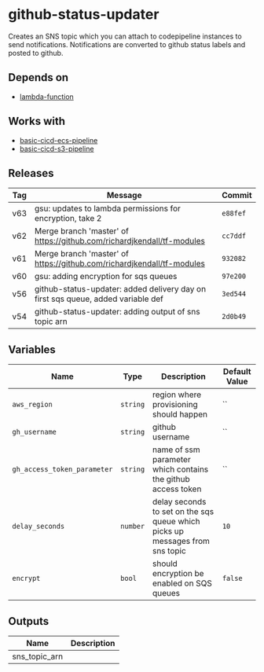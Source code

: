 github-status-updater
======


Creates an SNS topic which you can attach to codepipeline instances to send notifications.  Notifications are converted to github status labels and posted to github.

Depends on
------

* [lambda-function](../lambda-function/README.md)



Works with
------

* [basic-cicd-ecs-pipeline](../basic-cicd-ecs-pipeline/README.md)
* [basic-cicd-s3-pipeline](../basic-cicd-s3-pipeline/README.md)



Releases
------

|Tag | Message | Commit|
--- | --- | ---
v63 | gsu: updates to lambda permissions for encryption, take 2 | `e88fef`
v62 | Merge branch 'master' of https://github.com/richardjkendall/tf-modules | `cc7ddf`
v61 | Merge branch 'master' of https://github.com/richardjkendall/tf-modules | `932082`
v60 | gsu: adding encryption for sqs queues | `97e200`
v56 | github-status-updater: added delivery day on first sqs queue, added variable def | `3ed544`
v54 | github-status-updater: adding output of sns topic arn | `2d0b49`

Variables
------

|Name | Type | Description | Default Value|
--- | --- | --- | ---
`aws_region` | `string` | region where provisioning should happen | ``
`gh_username` | `string` | github username | ``
`gh_access_token_parameter` | `string` | name of ssm parameter which contains the github access token | ``
`delay_seconds` | `number` | delay seconds to set on the sqs queue which picks up messages from sns topic | `10`
`encrypt` | `bool` | should encryption be enabled on SQS queues | `false`

Outputs
------

|Name | Description|
--- | ---
sns_topic_arn | 

